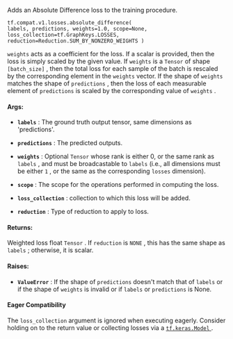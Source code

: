 Adds an Absolute Difference loss to the training procedure.


<devsite-code><pre class="prettyprint lang-python" translate="no" dir="ltr" is-upgraded=""><code translate="no" dir="ltr">tf.compat.v1.losses.absolute_difference(
    labels,
    predictions,
    weights=1.0,
    scope=None,
    loss_collection=tf.GraphKeys.LOSSES,
    reduction=Reduction.SUM_BY_NONZERO_WEIGHTS
)
</code></pre></devsite-code>
 `weights`  acts as a coefficient for the loss. If a scalar is provided, then
the loss is simply scaled by the given value. If  `weights`  is a  `Tensor`  of
shape  `[batch_size]` , then the total loss for each sample of the batch is
rescaled by the corresponding element in the  `weights`  vector. If the shape of
 `weights`  matches the shape of  `predictions` , then the loss of each
measurable element of  `predictions`  is scaled by the corresponding value of
 `weights` .



#### Args:

- **`labels`** : The ground truth output tensor, same dimensions as 'predictions'.

- **`predictions`** : The predicted outputs.

- **`weights`** : Optional  `Tensor`  whose rank is either 0, or the same rank as
 `labels` , and must be broadcastable to  `labels`  (i.e., all dimensions must
be either  `1` , or the same as the corresponding  `losses`  dimension).

- **`scope`** : The scope for the operations performed in computing the loss.

- **`loss_collection`** : collection to which this loss will be added.

- **`reduction`** : Type of reduction to apply to loss.



#### Returns:
Weighted loss float  `Tensor` . If  `reduction`  is  `NONE` , this has the same
shape as  `labels` ; otherwise, it is scalar.



#### Raises:

- **`ValueError`** : If the shape of  `predictions`  doesn't match that of
 `labels`  or if the shape of  `weights`  is invalid or if  `labels` 
or  `predictions`  is None.



#### Eager Compatibility
The  `loss_collection`  argument is ignored when executing eagerly. Consider
holding on to the return value or collecting losses via a [ `tf.keras.Model` ](https://tensorflow.google.cn/api_docs/python/tf/keras/Model).


